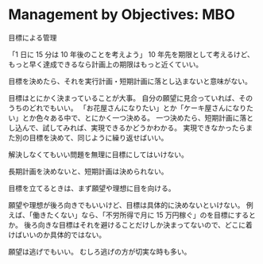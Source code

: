 # Management by Objectives: MBO

目標による管理

「1 日に 15 分は 10 年後のことを考えよう」
10 年先を期限として考えるけど、もっと早く達成できるなら計画上の期限はもっと近くていい。

目標を決めたら、それを実行計画・短期計画に落とし込まないと意味がない。

目標はとにかく決まっていることが大事。
自分の願望に見合っていれば、そのうちのどれでもいい。
「お花屋さんになりたい」とか「ケーキ屋さんになりたい」とか色々ある中で、とにかく一つ決める。
一つ決めたら、短期計画に落とし込んで、試してみれば、実現できるかどうかわかる。
実現できなかったらまた別の目標を決めて、同じように繰り返せばいい。

解決しなくてもいい問題を無理に目標にしてはいけない。

長期計画を決めないと、短期計画は決められない。

目標を立てるときは、まず願望や理想に目を向ける。

願望や理想が後ろ向きでもいいけど、目標は具体的に決めないといけない。
例えば、「働きたくない」なら、「不労所得で月に 15 万円稼ぐ」のを目標にするとか。
後ろ向きな目標はそれを避けることだけしか決まってないので、どこに着けばいいのか具体的ではない。

願望は逃げでもいい。
むしろ逃げの方が切実な時も多い。
